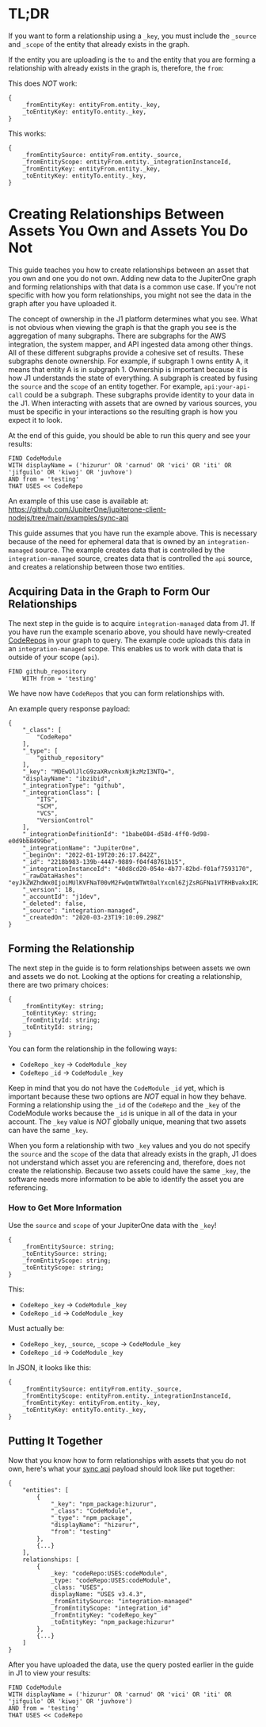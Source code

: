 # TL;DR

If you want to form a relationship using a `_key`, you must include the
`_source` and `_scope` of the entity that already exists in the graph.

If the entity you are uploading is the `to` and the entity that you
are forming a relationship with already exists in the graph is, therefore, the
`from`:

This does _NOT_ work:

```
{
    _fromEntityKey: entityFrom.entity._key,
    _toEntityKey: entityTo.entity._key,
}
```

This works:

```
{
    _fromEntitySource: entityFrom.entity._source,
    _fromEntityScope: entityFrom.entity._integrationInstanceId,
    _fromEntityKey: entityFrom.entity._key,
    _toEntityKey: entityTo.entity._key,
}
```

# Creating Relationships Between Assets You Own and Assets You Do Not

This guide teaches you how to create relationships between an asset that you own
and one you do not own. Adding new data to the JupiterOne graph and forming relationships with that data is a common use case. If you're not specific with how you form relationships, you might not see the data in the graph after you have uploaded it.  

The concept of ownership in the J1 platform determines what you see. 
What is not obvious when viewing the graph is that the graph you see is the 
aggregation of many subgraphs. There are subgraphs for the AWS integration, the 
system mapper, and API ingested data among other things. All of these different subgraphs 
provide a cohesive set of results. These subgraphs denote ownership. For example,
if subgraph 1 owns entity A, it means that entity A is in subgraph 1. Ownership
is important because it is how J1 understands the state of everything. A subgraph is created by fusing the `source` and the `scope` of an entity together. For example, `api:your-api-call` could be a subgraph. These subgraphs provide identity to your data in the J1. When interacting with assets that are owned by various sources, you must be
specific in your interactions so the resulting graph is how you expect it to look.


At the end of this guide, you should be able to run this query and see your results:

```
FIND CodeModule
WITH displayName = ('hizurur' OR 'carnud' OR 'vici' OR 'iti' OR 'jifguilo' OR 'kiwoj' OR 'juvhove')
AND from = 'testing'
THAT USES << CodeRepo
```

An example of this use case is available at: https://github.com/JupiterOne/jupiterone-client-nodejs/tree/main/examples/sync-api

This guide assumes that you have run the example above. This is necessary because of the need for ephemeral data that is owned by an `integration-managed` source. The example creates data that is controlled by the `integration-managed` source, creates data that is controlled the `api` source, and creates a relationship between those two entities.

## Acquiring Data in the Graph to Form Our Relationships

The next step in the guide is to acquire `integration-managed` data from J1. If you have run the example scenario above, you should have newly-created [CodeRepos](https://github.com/JupiterOne/jupiterone-client-nodejs/blob/main/examples/sync-api/src/data/code-repos.json) in your graph to query. The example code uploads this data in an `integration-managed` scope. This enables us to work with data that is outside of your scope (`api`).

```
FIND github_repository
    WITH from = 'testing'
```

We have now have `CodeRepos` that you can form relationships with.

An example query response payload:

```
{
    "_class": [
        "CodeRepo"
    ],
    "_type": [
        "github_repository"
    ],
    "_key": "MDEwOlJlcG9zaXRvcnkxNjkzMzI3NTQ=",
    "displayName": "ibzibid",
    "_integrationType": "github",
    "_integrationClass": [
        "ITS",
        "SCM",
        "VCS",
        "VersionControl"
    ],
    "_integrationDefinitionId": "1babe084-d58d-4ff0-9d98-e0d9bb8499be",
    "_integrationName": "JupiterOne",
    "_beginOn": "2022-01-19T20:26:17.842Z",
    "_id": "2218b983-139b-4447-9889-f04f48761b15",
    "_integrationInstanceId": "40d8cd20-054e-4b77-82bd-f01af7593170",
    "_rawDataHashes": "eyJkZWZhdWx0IjoiMUlKVFNaT00vM2FwQmtWTWt0alYxcml6ZjZsRGFNa1VTRHBvakxIR2sxVT0ifQ==",
    "_version": 18,
    "_accountId": "j1dev",
    "_deleted": false,
    "_source": "integration-managed",
    "_createdOn": "2020-03-23T19:10:09.298Z"
}
```

## Forming the Relationship

The next step in the guide is to form relationships between assets we own and assets we do not. Looking at the options for creating a relationship, there are two primary choices:

```
{
    _fromEntityKey: string;
    _toEntityKey: string;
    _fromEntityId: string;
    _toEntityId: string;
}
```

You can form the relationship in the following ways:

- `CodeRepo` `_key` -> `CodeModule` `_key`
- `CodeRepo` `_id` -> `CodeModule` `_key`

Keep in mind that you do not have the `CodeModule` `_id` yet, which
is important because these two options are _NOT_ equal in how they behave.
Forming a relationship using the `_id` of the `CodeRepo` and the `_key` of the
CodeModule works because the `_id` is unique in all of the data in your
account. The `_key` value is _NOT_ globally unique, meaning that two assets can have
the same `_key`.

When you form a relationship with two `_key` values and you do not specify the
`source` and the `scope` of the data that already exists in the graph, J1 does not 
understand which asset you are referencing and, therefore, does not create the 
relationship. Because two assets could have the same `_key`, the software needs more 
information to be able to identify the asset you are referencing.

### How to Get More Information

Use the `source` and `scope` of your JupiterOne data with the `_key`!

```
{
    _fromEntitySource: string;
    _toEntitySource: string;
    _fromEntityScope: string;
    _toEntityScope: string;
}
```

This:

- `CodeRepo` `_key` -> `CodeModule` `_key`
- `CodeRepo` `_id` -> `CodeModule` `_key`

Must actually be:

- `CodeRepo` `_key`, `_source`, `_scope` -> `CodeModule` `_key`
- `CodeRepo` `_id` -> `CodeModule` `_key`

In JSON, it looks like this:

```
{
    _fromEntitySource: entityFrom.entity._source,
    _fromEntityScope: entityFrom.entity._integrationInstanceId,
    _fromEntityKey: entityFrom.entity._key,
    _toEntityKey: entityTo.entity._key,
}
```

## Putting It Together

Now that you know how to form relationships with assets that you do not own, here's what your [sync api](https://community.askj1.com/kb/articles/786-jupiterone-bulk-upload-schema) payload should look like put together:

```
{
    "entities": [
        {
            "_key": "npm_package:hizurur",
            "_class": "CodeModule",
            "_type": "npm_package",
            "displayName": "hizurur",
            "from": "testing"
        },
        {...}
    ],
    relationships: [
        {
            _key: "codeRepo:USES:codeModule",
            _type: "codeRepo:USES:codeModule",
            _class: "USES",
            displayName: "USES v3.4.3",
            _fromEntitySource: "integration-managed"
            _fromEntityScope: "integration_id"
            _fromEntityKey: "codeRepo_key"
            _toEntityKey: "npm_package:hizurur" 
        },
        {...}
    ]
}
```

After you have uploaded the data, use the query posted earlier in the guide in J1 to view your results:

```
FIND CodeModule
WITH displayName = ('hizurur' OR 'carnud' OR 'vici' OR 'iti' OR 'jifguilo' OR 'kiwoj' OR 'juvhove')
AND from = 'testing'
THAT USES << CodeRepo
```